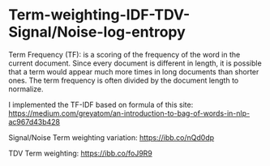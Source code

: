 # Term-weighting-IDF-TDV-Signal/Noise-log-entropy


Term Frequency (TF): is a scoring of the frequency of the word in the current document. Since every document is different in length, it is possible that a term would appear much more times in long documents than shorter ones. The term frequency is often divided by the document length to normalize.

I implemented the TF-IDF based on formula of this site: https://medium.com/greyatom/an-introduction-to-bag-of-words-in-nlp-ac967d43b428

Signal/Noise Term weighting variation: https://ibb.co/nQd0dp

TDV Term weighting: https://ibb.co/foJ9R9
